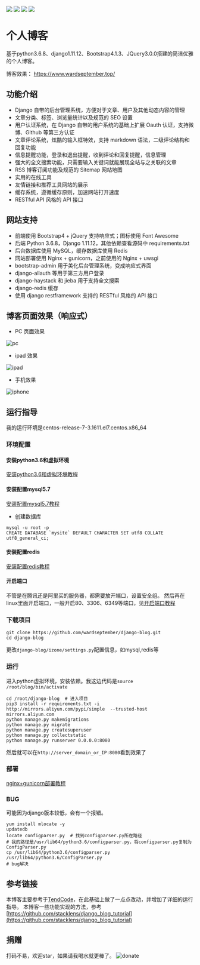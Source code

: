 [![](https://img.shields.io/badge/python-3.6.8-orange.svg)](https://www.python.org/downloads/release/python-368/)
[![](https://img.shields.io/badge/django-1.11-green.svg)](https://docs.djangoproject.com/en/1.11/releases/1.11/)
[![](https://img.shields.io/badge/bootstrap-4.1.3-blue.svg)](https://getbootstrap.com/docs/4.1/getting-started/introduction/)
[![](https://img.shields.io/badge/license-MIT-000000.svg)](https://opensource.org/licenses/MIT)
# 个人博客
基于python3.6.8、django1.11.12、Bootstrap4.1.3、JQuery3.0.0搭建的简洁优雅的个人博客。

博客效果： https://www.wardseptember.top/

## 功能介绍
- Django 自带的后台管理系统，方便对于文章、用户及其他动态内容的管理
- 文章分类、标签、浏览量统计以及规范的 SEO 设置
- 用户认证系统，在 Django 自带的用户系统的基础上扩展 Oauth 认证，支持微博、Github 等第三方认证
- 文章评论系统，炫酷的输入框特效，支持 markdown 语法，二级评论结构和回复功能
- 信息提醒功能，登录和退出提醒，收到评论和回复提醒，信息管理
- 强大的全文搜索功能，只需要输入关键词就能展现全站与之关联的文章
- RSS 博客订阅功能及规范的 Sitemap 网站地图
- 实用的在线工具
- 友情链接和推荐工具网站的展示
- 缓存系统，遵循缓存原则，加速网站打开速度
- RESTful API 风格的 API 接口

## 网站支持
- 前端使用 Bootstrap4 + jQuery 支持响应式；图标使用 Font Awesome
- 后端 Python 3.6.8，Django 1.11.12，其他依赖查看源码中 requirements.txt
- 后台数据库使用 MySQL，缓存数据库使用 Redis
- 网站部署使用 Nginx + gunicorn，之前使用的 Nginx + uwsgi
- bootstrap-admin 用于美化后台管理系统，变成响应式界面
- django-allauth 等用于第三方用户登录
- django-haystack 和 jieba 用于支持全文搜索
- django-redis 缓存
- 使用 django restframework 支持的 RESTful 风格的 API 接口

## 博客页面效果（响应式）
- PC 页面效果

![pc](https://user-images.githubusercontent.com/30201215/60588842-93321b80-9dca-11e9-93f2-50e34b2c4b3f.jpg)

- ipad 效果

![ipad](https://user-images.githubusercontent.com/30201215/60588800-7e558800-9dca-11e9-8beb-5d2dcf01b869.jpg)

- 手机效果

![iphone](https://user-images.githubusercontent.com/30201215/60588832-8e6d6780-9dca-11e9-84fa-f1d71510c81e.jpg)

## 运行指导
我的运行环境是centos-release-7-3.1611.el7.centos.x86_64
### 环境配置
#### 安装python3.6和虚拟环境
[安装python3.6和虚拟环境教程](http://www.wardseptember.top/article/3/)
#### 安装配置mysql5.7
[安装配置mysql5.7教程](http://www.wardseptember.top/article/1/)
- 创建数据库
```
mysql -u root -p
CREATE DATABASE `mysite` DEFAULT CHARACTER SET utf8 COLLATE utf8_general_ci;
```
#### 安装配置redis
[安装配置redis教程](http://www.wardseptember.top/article/2/)
#### 开启端口
不管是在腾讯还是阿里买的服务器，都需要放开端口，设置安全组。
然后再在linux里面开启端口，一般开启80、3306、6349等端口，见[开启端口教程](http://www.wardseptember.top/article/4/)
### 下载项目
```
git clone https://github.com/wardseptember/django-blog.git
cd django-blog
```
更改`django-blog/izone/settings.py`配置信息，如mysql,redis等
### 运行
进入python虚拟环境，安装依赖。我这边代码是`source /root/blog/bin/activate`
```
cd /root/django-blog  # 进入项目
pip3 install -r requirements.txt -i http://mirrors.aliyun.com/pypi/simple  --trusted-host mirrors.aliyun.com
python manage.py makemigrations
python manage.py migrate
python manage.py createsuperuser
python manage.py collectstatic
python manage.py runserver 0.0.0.0:8080
```
然后就可以在`http://server_domain_or_IP:8080`看到效果了
### 部署
[nginx+gunicorn部署教程](http://www.wardseptember.top/article/5/)
### BUG
可能因为django版本较低，会有一个报错。
```
yum install mlocate -y
updatedb
locate configparser.py  # 找到configparser.py所在路径
# 我的路径是/usr/lib64/python3.6/configparser.py，将configparser.py复制为ConfigParser.py
cp /usr/lib64/python3.6/configparser.py /usr/lib64/python3.6/ConfigParser.py
# bug解决
```
## 参考链接
本博客主要参考于[TendCode](https://github.com/Hopetree/izone)，在此基础上做了一点点改动，并增加了详细的运行指导。
本博客一些功能实现的方法，参考[https://github.com/stacklens/django_blog_tutorial](https://github.com/stacklens/django_blog_tutorial)
## 捐赠
打码不易，欢迎star，如果请我喝水就更棒了。
![donate](https://raw.githubusercontent.com/wardseptember/django-blog/master/donate.jpg)